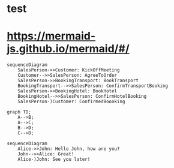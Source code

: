 # test

# https://mermaid-js.github.io/mermaid/#/


```mermaid
sequenceDiagram
    SalesPerson->>Customer: KickOffMeeting
    Customer-->>SalesPerson: AgreeToOrder
    SalesPerson->>BookingTransport: BookTransport
    BookingTransport-->>SalesPerson: ConfirmTransportBooking
    SalesPerson->>BookingHotel: BookHotel
    BookingHotel-->>SalesPerson: ConfirmHotelBooking
    SalesPerson-)Customer: ConfirmedBoooking
 ```   


```mermaid
graph TD;
    A-->B;
    A-->C;
    B-->D;
    C-->D;
```

```mermaid
sequenceDiagram
    Alice->>John: Hello John, how are you?
    John-->>Alice: Great!
    Alice-)John: See you later!
 ```   

